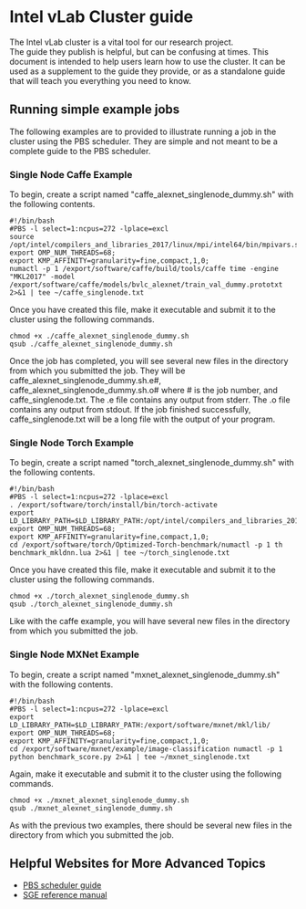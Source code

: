 # Intel vLab Cluster guide
The Intel vLab cluster is a vital tool for our research project.  
The guide they publish is helpful, but can be confusing at times. 
This document is intended to help users learn how to use the 
cluster.  It can be used as a supplement to the guide they 
provide, or as a standalone guide that will teach you everything 
you need to know.  

## Running simple example jobs
The following examples are to provided to illustrate running a 
job in the cluster using the PBS scheduler.  They are simple 
and not meant to be a complete guide to the PBS scheduler.  

### Single Node Caffe Example
To begin, create a script named 
"caffe_alexnet_singlenode_dummy.sh" with the following contents.  
```
#!/bin/bash
#PBS -l select=1:ncpus=272 -lplace=excl
source /opt/intel/compilers_and_libraries_2017/linux/mpi/intel64/bin/mpivars.sh
export OMP_NUM_THREADS=68;
export KMP_AFFINITY=granularity=fine,compact,1,0;
numactl -p 1 /export/software/caffe/build/tools/caffe time -engine "MKL2017" -model
/export/software/caffe/models/bvlc_alexnet/train_val_dummy.prototxt 2>&1 | tee ~/caffe_singlenode.txt
```
Once you have created this file, make it executable and submit 
it to the cluster using the following commands.

```
chmod +x ./caffe_alexnet_singlenode_dummy.sh
qsub ./caffe_alexnet_singlenode_dummy.sh
```
Once the job has completed, you will see several new files in the
directory from which you submitted the job.  They will be 
caffe_alexnet_singlenode_dummy.sh.e#, 
caffe_alexnet_singlenode_dummy.sh.o# where # is the 
job number, and caffe_singlenode.txt.  The .e file contains any 
output from stderr.  The .o file contains any output from 
stdout.  If the job finished successfully, caffe_singlenode.txt 
will be a long file with the output of your program.  

### Single Node Torch Example
To begin, create a script named 
"torch_alexnet_singlenode_dummy.sh" with the following contents.

```
#!/bin/bash
#PBS -l select=1:ncpus=272 -lplace=excl
. /export/software/torch/install/bin/torch-activate
export LD_LIBRARY_PATH=$LD_LIBRARY_PATH:/opt/intel/compilers_and_libraries_2017.1.132/linux/compiler/lib/intel64_lin/
export OMP_NUM_THREADS=68;
export KMP_AFFINITY=granularity=fine,compact,1,0;
cd /export/software/torch/Optimized-Torch-benchmark/numactl -p 1 th benchmark_mkldnn.lua 2>&1 | tee ~/torch_singlenode.txt
```
Once you have created this file, make it executable and submit 
it to the cluster using the following commands. 
```
chmod +x ./torch_alexnet_singlenode_dummy.sh
qsub ./torch_alexnet_singlenode_dummy.sh
``` 
Like with the caffe example, you will have several new files 
in the directory from which you submitted the job. 

### Single Node MXNet Example
To begin, create a script named 
"mxnet_alexnet_singlenode_dummy.sh" with the following contents.

```
#!/bin/bash
#PBS -l select=1:ncpus=272 -lplace=excl
export LD_LIBRARY_PATH=$LD_LIBRARY_PATH:/export/software/mxnet/mkl/lib/
export OMP_NUM_THREADS=68;
export KMP_AFFINITY=granularity=fine,compact,1,0;
cd /export/software/mxnet/example/image-classification numactl -p 1 python benchmark_score.py 2>&1 | tee ~/mxnet_singlenode.txt
```
Again, make it executable and submit it to the cluster using 
the following commands.
```
chmod +x ./mxnet_alexnet_singlenode_dummy.sh
qsub ./mxnet_alexnet_singlenode_dummy.sh
``` 
As with the previous two examples, there should be several new 
files in the directory from which you submitted the job.  


## Helpful Websites for More Advanced Topics
- [PBS scheduler guide](http://www.pbsworks.com/pdfs/PBSProUserGuide13.1.pdf)
- [SGE reference manual](http://gridscheduler.sourceforge.net/htmlman/manuals.html)